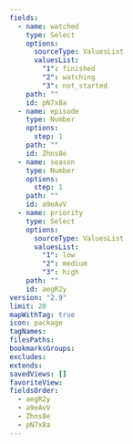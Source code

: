 ```yaml
---
fields:
  - name: watched
    type: Select
    options:
      sourceType: ValuesList
      valuesList:
        "1": finished
        "2": watching
        "3": not_started
    path: ""
    id: pN7x8a
  - name: episode
    type: Number
    options:
      step: 1
    path: ""
    id: Zhns8e
  - name: season
    type: Number
    options:
      step: 1
    path: ""
    id: a9eAvV
  - name: priority
    type: Select
    options:
      sourceType: ValuesList
      valuesList:
        "1": low
        "2": medium
        "3": high
    path: ""
    id: aegR2y
version: "2.9"
limit: 20
mapWithTag: true
icon: package
tagNames: 
filesPaths: 
bookmarksGroups: 
excludes: 
extends: 
savedViews: []
favoriteView: 
fieldsOrder:
  - aegR2y
  - a9eAvV
  - Zhns8e
  - pN7x8a
---
```


